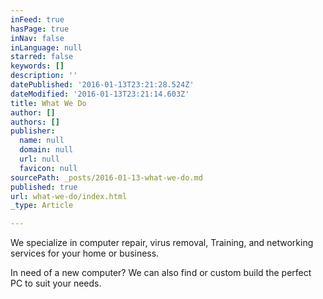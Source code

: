```yaml
---
inFeed: true
hasPage: true
inNav: false
inLanguage: null
starred: false
keywords: []
description: ''
datePublished: '2016-01-13T23:21:28.524Z'
dateModified: '2016-01-13T23:21:14.603Z'
title: What We Do
author: []
authors: []
publisher:
  name: null
  domain: null
  url: null
  favicon: null
sourcePath: _posts/2016-01-13-what-we-do.md
published: true
url: what-we-do/index.html
_type: Article

---
```

We specialize in computer repair, virus removal, Training, and networking services for your home or business.

In need of a new computer? We can also find or custom build the perfect PC to suit your needs.
